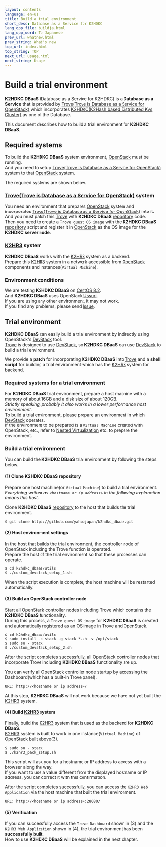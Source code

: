 ```yaml
---
layout: contents
language: en-us
title: Build a trial environment
short_desc: Database as a Service for K2HDKC
lang_opp_file: buildja.html
lang_opp_word: To Japanese
prev_url: whatnew.html
prev_string: What's new
top_url: index.html
top_string: TOP
next_url: usage.html
next_string: Usage
---
```


# Build a trial environment
**K2HDKC DBaaS** (Database as a Service for K2HDKC) is a **Database as a Service** that is provided by [Trove(Trove is Database as a Service for OpenStack)](https://wiki.openstack.org/wiki/Trove) which incorporates [K2HDKC(K2Hash based Distributed Kvs Cluster)](https://k2hdkc.antpick.ax/index.html) as one of the Database.  

This document describes how to build a trial environment for **K2HDKC DBaaS**.  

## Required systems
To build the **K2HDKC DBaaS** system environment, [OpenStack](https://www.openstack.org/) must be running.  
And you need to setup [Trove(Trove is Database as a Service for OpenStack)](https://wiki.openstack.org/wiki/Trove) system to that [OpenStack](https://www.openstack.org/) system.  

The required systems are shown below.  

### [Trove(Trove is Database as a Service for OpenStack)](https://wiki.openstack.org/wiki/Trove) system
You need an environment that prepares [OpenStack](https://www.openstack.org/) system and incorporates [Trove(Trove is Database as a Service for OpenStack)](https://wiki.openstack.org/wiki/Trove) into it.  
And you must patch this [Trove](https://wiki.openstack.org/wiki/Trove) with **K2HDKC DBaaS** [repository](https://github.com/yahoojapan/k2hdkc_dbaas) code.  
Then you need to create a `Trove guest OS image` with the **K2HDKC DBaaS** [repository](https://github.com/yahoojapan/k2hdkc_dbaas) script and register it in [OpenStack](https://www.openstack.org/) as the OS image for the **K2HDKC server node**.  

### [K2HR3](https://k2hr3.antpick.ax/) system
**K2HDKC DBaaS** works with the [K2HR3](https://k2hr3.antpick.ax/) system as a backend.  
Prepare this [K2HR3](https://k2hr3.antpick.ax/) system in a network accessible from [OpenStack](https://www.openstack.org/) components and instances(`Virtual Machine`).  

### Environment conditions
We are testing **K2HDKC DBaaS** on [CentOS 8.2](https://wiki.centos.org/Manuals/ReleaseNotes/CentOS8.2004).  
And **K2HDKC DBaaS** uses OpenStack [Ussuri](https://docs.openstack.org/ussuri/).  
If you are using any other environment, it may not work.  
If you find any problems, please send [Issue](https://github.com/yahoojapan/k2hdkc_dbaas/issues).  

## Trial environment
**K2HDKC DBaaS** can easily build a trial environment by indirectly using OpenStack's [DevStack](https://docs.openstack.org/devstack/latest/) tool.  
[Trove](https://wiki.openstack.org/wiki/Trove) is designed to use [DevStack](https://docs.openstack.org/devstack/latest/), so **K2HDKC DBaaS** can use [DevStack](https://docs.openstack.org/devstack/latest/) to build a trial environment.  

We provide a **patch** for incorporating **K2HDKC DBaaS** into [Trove](https://wiki.openstack.org/wiki/Trove) and a **shell script** for building a trial environment which has the [K2HR3](https://k2hr3.antpick.ax/) system for backend.  

### Required systems for a trial environment
For **K2HDKC DBaaS** trial environment, prepare a host machine with a memory of about 16GB and a disk size of about 120GB.  
_Strictly speaking, probably it also works in a lower performance host environment._  
To build a trial environment, please prepare an environment in which [DevStack](https://docs.openstack.org/devstack/latest/) operates.  
If the environment to be prepared is a `Virtual Machine` created with OpenStack, etc., refer to [Nested Virtualization](https://docs.openstack.org/devstack/latest/guides/devstack-with-nested-kvm.html) etc. to prepare the environment.  

### Build a trial environment
You can build the **K2HDKC DBaaS** trial environment by following the steps below.  

#### (1) Clone **K2HDKC DBaaS** repository
Prepare one host machine(or `Virtual Machine`) to build a trial environment.  
_Everything written as `<hostname or ip address>` in the following explanation means this host._  

Clone **K2HDKC DBaaS** [repository](https://github.com/yahoojapan/k2hdkc_dbaas) to the host that builds the trial environment.  

```
$ git clone https://github.com/yahoojapan/k2hdkc_dbaas.git
```

#### (2) Host environment settings
In the host that builds the trial environment, the controller node of OpenStack including the Trove function is operated.  
Prepare the host of the trial environment so that these processes can operate.  
```
$ cd k2hdkc_dbaas/utils
$ ./custom_devstack_setup_1.sh
```
When the script execution is complete, the host machine will be restarted automatically.  

#### (3) Build an OpenStack controller node
Start all OpenStack controller nodes including Trove which contains the **K2HDKC DBaaS** functionality.  
During this process, a `Trove guest OS image` for **K2HDKC DBaaS** is created and automatically registered as an OS image in Trove and OpenStack.  
```
$ cd k2hdkc_dbaas/utils
$ sudo install -o stack -g stack *.sh -v /opt/stack
$ sudo su - stack
$ ./custom_devstack_setup_2.sh
```
After the script completes successfully, all OpenStack controller nodes that incorporate Trove including **K2HDKC DBaaS** functionality are up.  

You can verify all OpenStack controller node startup by accessing the Dashboard(which has a built-in Trove panel).  
```
URL: http://<hostname or ip address>/
```
At this step, **K2HDKC DBaaS** will not work because we have not yet built the [K2HR3](https://k2hr3.antpick.ax/) system.  

#### (4) Build [K2HR3](https://k2hr3.antpick.ax/) system
Finally, build the [K2HR3](https://k2hr3.antpick.ax/) system that is used as the backend for **K2HDKC DBaaS**.  
[K2HR3](https://k2hr3.antpick.ax/) system is built to work in one instance(`Virtual Machine`) of OpenStack built above(3).  
```
$ sudo su - stack
$ ./k2hr3_pack_setup.sh
```
This script will ask you for a hostname or IP address to access with a browser along the way.  
If you want to use a value different from the displayed hostname or IP address, you can correct it with this confirmation.  

After the script completes successfully, you can access the `K2HR3 Web Application` via the host machine that built the trial environment.  
```
URL: http://<hostname or ip address>:28080/
```

#### (5) Verification
If you can successfully access the `Trove Dashboard` shown in (3) and the `K2HR3 Web Application` shown in (4), the trial environment has been **successfully built**.  
How to use **K2HDKC DBaaS** will be explained in the next chapter.

